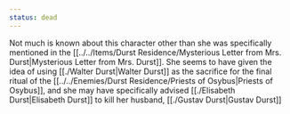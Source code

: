 ```yaml
---
status: dead
---
```


Not much is known about this character other than she was specifically mentioned in the [[../../Items/Durst Residence/Mysterious Letter from Mrs. Durst|Mysterious Letter from Mrs. Durst]]. She seems to have given the idea of using [[./Walter Durst|Walter Durst]] as the sacrifice for the final ritual of the [[../../Enemies/Durst Residence/Priests of Osybus|Priests of Osybus]], and she may have specifically advised [[./Elisabeth Durst|Elisabeth Durst]] to kill her husband, [[./Gustav Durst|Gustav Durst]]